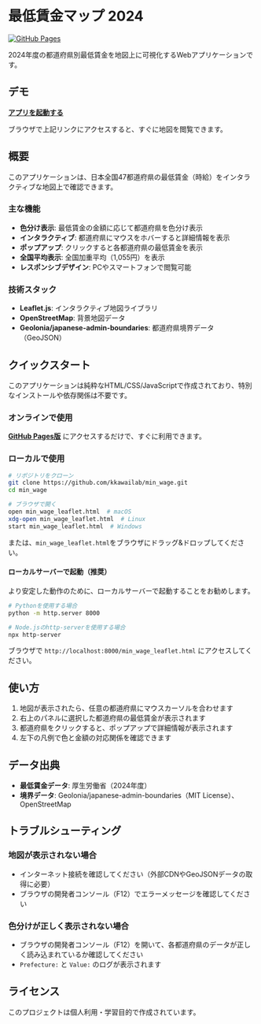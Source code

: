 # 最低賃金マップ 2024

[![GitHub Pages](https://img.shields.io/badge/demo-GitHub%20Pages-blue)](https://kkawailab.github.io/min_wage/min_wage_leaflet.html)

2024年度の都道府県別最低賃金を地図上に可視化するWebアプリケーションです。

## デモ

**[アプリを起動する](https://kkawailab.github.io/min_wage/min_wage_leaflet.html)**

ブラウザで上記リンクにアクセスすると、すぐに地図を閲覧できます。

## 概要

このアプリケーションは、日本全国47都道府県の最低賃金（時給）をインタラクティブな地図上で確認できます。

### 主な機能

- **色分け表示**: 最低賃金の金額に応じて都道府県を色分け表示
- **インタラクティブ**: 都道府県にマウスをホバーすると詳細情報を表示
- **ポップアップ**: クリックすると各都道府県の最低賃金を表示
- **全国平均表示**: 全国加重平均（1,055円）を表示
- **レスポンシブデザイン**: PCやスマートフォンで閲覧可能

### 技術スタック

- **Leaflet.js**: インタラクティブ地図ライブラリ
- **OpenStreetMap**: 背景地図データ
- **Geolonia/japanese-admin-boundaries**: 都道府県境界データ（GeoJSON）

## クイックスタート

このアプリケーションは純粋なHTML/CSS/JavaScriptで作成されており、特別なインストールや依存関係は不要です。

### オンラインで使用

**[GitHub Pages版](https://kkawailab.github.io/min_wage/min_wage_leaflet.html)** にアクセスするだけで、すぐに利用できます。

### ローカルで使用

```bash
# リポジトリをクローン
git clone https://github.com/kkawailab/min_wage.git
cd min_wage

# ブラウザで開く
open min_wage_leaflet.html  # macOS
xdg-open min_wage_leaflet.html  # Linux
start min_wage_leaflet.html  # Windows
```

または、`min_wage_leaflet.html`をブラウザにドラッグ&ドロップしてください。

#### ローカルサーバーで起動（推奨）

より安定した動作のために、ローカルサーバーで起動することをお勧めします。

```bash
# Pythonを使用する場合
python -m http.server 8000

# Node.jsのhttp-serverを使用する場合
npx http-server
```

ブラウザで `http://localhost:8000/min_wage_leaflet.html` にアクセスしてください。

## 使い方

1. 地図が表示されたら、任意の都道府県にマウスカーソルを合わせます
2. 右上のパネルに選択した都道府県の最低賃金が表示されます
3. 都道府県をクリックすると、ポップアップで詳細情報が表示されます
4. 左下の凡例で色と金額の対応関係を確認できます

## データ出典

- **最低賃金データ**: 厚生労働省（2024年度）
- **境界データ**: Geolonia/japanese-admin-boundaries（MIT License）、OpenStreetMap

## トラブルシューティング

### 地図が表示されない場合

- インターネット接続を確認してください（外部CDNやGeoJSONデータの取得に必要）
- ブラウザの開発者コンソール（F12）でエラーメッセージを確認してください

### 色分けが正しく表示されない場合

- ブラウザの開発者コンソール（F12）を開いて、各都道府県のデータが正しく読み込まれているか確認してください
- `Prefecture:` と `Value:` のログが表示されます

## ライセンス

このプロジェクトは個人利用・学習目的で作成されています。
